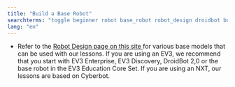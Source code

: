 ```yaml
---
title: "Build a Base Robot"
searchterms: "toggle beginner robot base_robot robot_design droidbot build_a_base_robot"
lang: "en"
---
```

 <ul>
<li>Refer to the <a href="robots.html">Robot Design page on this site </a> for various base models that can be used with our lessons. If you are using an EV3, we recommend that you start with EV3 Enterprise, EV3 Discovery, DroidBot 2,0 or the base robot in the EV3 Education Core Set. If you are using an NXT, our lessons are based on Cyberbot.
</li>
 </ul>
